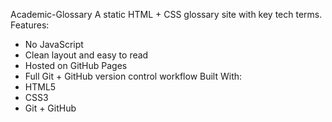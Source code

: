 Academic-Glossary
A static HTML + CSS glossary site with key tech terms.
Features:
- No JavaScript
- Clean layout and easy to read
- Hosted on GitHub Pages
- Full Git + GitHub version control workflow
Built With:
- HTML5
- CSS3
- Git + GitHub
